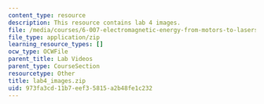 ```yaml
---
content_type: resource
description: This resource contains lab 4 images.
file: /media/courses/6-007-electromagnetic-energy-from-motors-to-lasers-spring-2011/973fa3cd11b7eef35815a2b48fe1c232_lab4_images.zip
file_type: application/zip
learning_resource_types: []
ocw_type: OCWFile
parent_title: Lab Videos
parent_type: CourseSection
resourcetype: Other
title: lab4_images.zip
uid: 973fa3cd-11b7-eef3-5815-a2b48fe1c232
---
```

